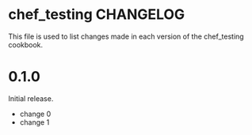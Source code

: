 # chef_testing CHANGELOG

This file is used to list changes made in each version of the chef_testing cookbook.

# 0.1.0

Initial release.

- change 0
- change 1

